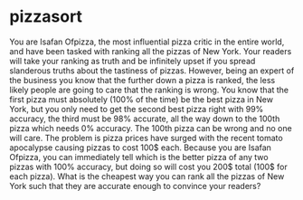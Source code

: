# pizzasort

You are Isafan Ofpizza, the most influential pizza critic in the entire world, and have
been tasked with ranking all the pizzas of New York. Your readers will take your ranking
as truth and be infinitely upset if you spread slanderous truths about the tastiness
of pizzas. However, being an expert of the business you know that the further down
a pizza is ranked, the less likely people are going to care that the ranking is wrong.
You know that the first pizza must absolutely (100% of the time) be the best pizza
in New York, but you only need to get the second best pizza right with 99% accuracy, the
third must be 98% accurate, all the way down to the 100th pizza which needs 0% accuracy.
The 100th pizza can be wrong and no one will care. The problem is pizza prices have
surged with the recent tomato apocalypse causing pizzas to cost 100$ each. Because you are
Isafan Ofpizza, you can immediately tell which is the better pizza of any two pizzas with
100% accuracy, but doing so will cost you 200$ total (100$ for each pizza). What is the
cheapest way you can rank all the pizzas of New York such that they are accurate enough
to convince your readers?
